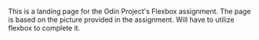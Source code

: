 This is a landing page for the Odin Project's Flexbox assignment.
The page is based on the picture provided in the assignment. 
Will have to utilize flexbox to complete it. 